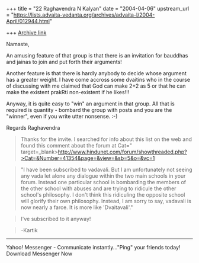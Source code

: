 +++
title = "22 Raghavendra N Kalyan"
date = "2004-04-06"
upstream_url = "https://lists.advaita-vedanta.org/archives/advaita-l/2004-April/012944.html"

+++
[Archive link](https://lists.advaita-vedanta.org/archives/advaita-l/2004-April/012944.html)

Namaste,

An amusing feature of that group is that there is an invitation for bauddhas and jainas to join and put forth their arguments! 

Another feature is that there is hardly anybody to decide whose argument has a greater weight. I have come accross some dvaitins who in the course of discussing with me claimed that God can make 2+2 as 5 or that he can make the existent prakRti non-existent if he likes!!! 

Anyway, it is quite easy to "win" an argument in that group. All that is required is quantity - bombard the group with posts and you are the "winner", even if you write utter nonsense. :-)


Regards
Raghavendra


>Thanks for the invite. I searched for info about this list on the web
>and found this comment about the forum at
>Cat=" target=_blank>http://www.hindunet.com/forum/showthreaded.php?>Cat=&Number=41354&page=&view=&sb=5&o=&vc=1


>"I have been subscribed to vadavali. But I am unfortunately not seeing
>any vada let alone any dialogue within the two main schools in your
>forum. Instead one particular school is bombarding the members of the
>other school with abuses and are trying to ridicule the other school's
>philosophy. I don't think this ridiculing the opposite school will
>glorify their own philosophy. Instead, I am sorry to say, vadavali is
>now nearly a farce. It is more like 'Dvaitavali'."

>I've subscribed to it anyway!

>-Kartik




---------------------------------
  Yahoo! Messenger - Communicate instantly..."Ping" your friends today! Download Messenger Now

